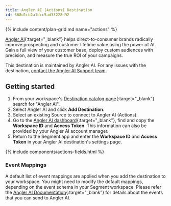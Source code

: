 ```yaml
---
title: Angler AI (Actions) Destination
id: 668d1cb2a1dcc5ad33228d92
---
```


{% include content/plan-grid.md name="actions" %}

[Angler AI](https://getangler.ai/?utm_source=segmentio&utm_medium=docs&utm_campaign=partners){:target="_blank”} helps direct-to-consumer brands radically improve prospecting and customer lifetime value using the power of AI. Gain a full view of your customer base, deploy custom audiences with precision, and measure the true ROI of your campaigns.

This destination is maintained by Angler AI. For any issues with the destination, [contact the Angler AI Support team](mailto:support@getangler.ai).


## Getting started

1. From your workspace's [Destination catalog page](https://app.segment.com/goto-my-workspace/destinations/catalog){:target="_blank”} search for "Angler AI".
2. Select Angler AI and click **Add Destination**.
3. Select an existing Source to connect to Angler AI (Actions).
4. Go to the [Angler AI dashboard](https://getangler.ai){:target="_blank"}, find and copy the **Workspace ID** and **Access Token**. This information can also be provided by your Angler AI account manager.
5. Return to the Segment app and enter the **Workspace ID** and **Access Token** in your Angler AI destination's settings page.


{% include components/actions-fields.html %}


### Event Mappings

A default list of event mappings are applied when you add the destination to your workspace. You might need to modify the default mappings, depending on the event schema in your Segment workspace. Please refer the [Angler AI Documentation](https://docs.getangler.ai/docs/using-gtm-to-setup-events?utm_source=segmentio&utm_medium=docs&utm_campaign=partners){:target="_blank”} for details about the events that you can send to Angler AI.
